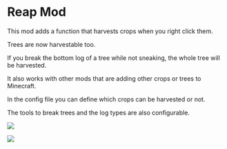 # Reap Mod

This mod adds a function that harvests crops when you right click them.

 

Trees are now harvestable too.

If you break the bottom log of a tree while not sneaking, the whole tree will be harvested.

 

It also works with other mods that are adding other crops or trees to Minecraft.

 


In the config file you can define which crops can be harvested or not.

The tools to break trees and the log types are also configurable.


![](https://media.giphy.com/media/cIDGbEPSDr2lbZrWtc/giphy.gif)

![](https://media.giphy.com/media/J4hQzIjPWjRu5bvByZ/giphy.gif)
